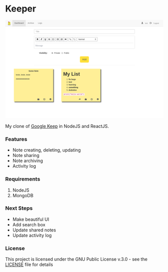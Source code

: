 # Keeper                                                                                                    
                                                                                                             
 ![Keeper screenshot](assets/keeper.png "Keeper Page")
                                                                                                             
 My clone of [Google Keep](https://keep.google.com) in NodeJS and ReactJS.
                                                                                                   
 ### Features

 - Note creating, deleting, updating
 - Note sharing
 - Note archiving
 - Activity log
                                                                                                             
 ### Requirements
                                                                                                             
 1. NodeJS
 2. MongoDB
                                                                                                             
 ### Next Steps
            
 * Make beautiful UI
 * Add search box
 * Update shared notes
 * Update activity log
                                                                                                             
 ### License
                                                                                                             
 This project is licensed under the GNU Public License v.3.0 - see the [LICENSE](LICENSE) file for details
